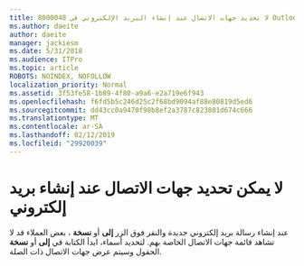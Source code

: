 ```yaml
---
title: 8000048 لا تحديد جهات الاتصال عند إنشاء البريد الإلكتروني في Outlook.com
ms.author: daeite
author: daeite
manager: jackiesm
ms.date: 5/31/2018
ms.audience: ITPro
ms.topic: article
ROBOTS: NOINDEX, NOFOLLOW
localization_priority: Normal
ms.assetid: 3f53fe58-1b89-4f80-a9a6-e2a719e6f943
ms.openlocfilehash: f6fd5b5c246d25c2f68bd9094af88e80819d5ed6
ms.sourcegitcommit: dd43cc0a9470f98b8ef2a3787c823801d674c666
ms.translationtype: MT
ms.contentlocale: ar-SA
ms.lasthandoff: 02/12/2019
ms.locfileid: "29920039"
---
```

# <a name="cant-select-contacts-when-composing-email"></a>لا يمكن تحديد جهات الاتصال عند إنشاء بريد إلكتروني

عند إنشاء رسالة بريد إلكتروني جديدة والنقر فوق الزر **إلى** أو **نسخة** ، بعض العملاء قد لا تشاهد قائمة جهات الاتصال الخاصة بهم. لتحديد أسماء، ابدأ الكتابة في **إلى** أو **نسخة** الحقول وسيتم عرض جهات الاتصال ذات الصلة. 
  

